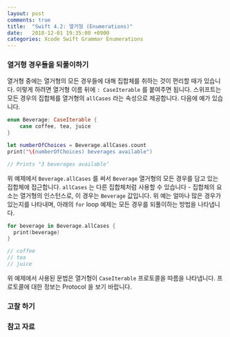 ```yaml
---
layout: post
comments: true
title:  "Swift 4.2: 열거형 (Enumerations)"
date:   2018-12-01 19:35:00 +0900
categories: Xcode Swift Grammar Enumerations
---
```


### 열거형 경우들을 되풀이하기

열거형 중에는 열거형의 모든 경우들에 대해 집합체를 취하는 것이 편리할 때가 있습니다. 이렇게 하려면 열거형 이름 뒤에 `: CaseIterable` 를 붙여주면 됩니다. 스위프트는 모든 경우의 집합체를 열거형의 `allCases` 라는 속성으로 제공합니다. 다음에 예가 있습니다.


```swift
enum Beverage: CaseIterable {
    case coffee, tea, juice
}

let numberOfChoices = Beverage.allCases.count
print("\(numberOfChoices) beverages available")

// Prints "3 beverages available’
```

위 예제에서 `Beverage.allCases` 를 써서 `Beverage` 열거형의 모든 경우를 담고 있는 집합체에 접근합니다. `allCases` 는 다른 집합체처럼 사용할 수 있습니다 - 집합체의 요소는 열거형의 인스턴스로, 이 경우는 `Beverage` 값입니다. 위 예는 얼마나 많은 경우가 있는지를 나타내며, 아래의 `for` loop 예제는 모든 경우를 되풀이하는 방법을 나타냅니다.

```Swift
for beverage in Beverage.allCases {
  print(beverage)
}

// coffee
// tea
// juice
```

위 예제에서 사용된 문법은 열거형이 `CaseIterable` 프로토콜을 따름을 나타냅니다. 프로토콜에 대한 정보는 Protocol 을 보기 바랍니다.

### 고찰 하기


### 참고 자료
